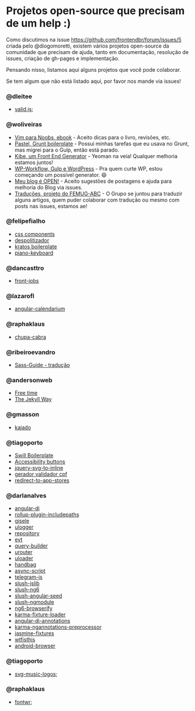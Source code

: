 # Projetos open-source que precisam de um help :)

Como discutimos na issue https://github.com/frontendbr/forum/issues/5 criada pelo @diogomoretti, existem vários projetos open-source da comunidade que precisam de ajuda, tanto em documentação, resolução de issues, criação de gh-pages e implementação.

Pensando nisso, listamos aqui alguns projetos que você pode colaborar.

Se tem algum que não está listado aqui, por favor nos mande via issues!


### @dleitee

* [valid.js](https://github.com/dleitee/valid.js);


### @woliveiras

* [Vim para Noobs, ebook](https://github.com/woliveiras/vim-para-noobs) - Aceito dicas para o livro, revisões, etc.
* [Pastel, Grunt boilerplate](https://github.com/woliveiras/pastel) - Possui minhas tarefas que eu usava no Grunt, mas migrei para o Gulp, então está parado.
* [Kibe, um Front End Generator](https://github.com/woliveiras/kibe) - Yeoman na veia! Qualquer melhoria estamos juntos!
* [WP-Workflow, Gulp e WordPress](https://github.com/woliveiras/wp-workflow) - Pra quem curte WP, estou começando um possível generator. :smile: 
* [Meu blog é OPEN!](https://github.com/woliveiras/woliveiras.github.io) - Aceito sugestões de postagens e ajuda para melhoria do Blog via issues.
* [Traduções, projeto do FEMUG-ABC](https://github.com/femug-abc/femug-abc/tree/master/projects/translations) - O Grupo se juntou para traduzir alguns artigos, quem puder colaborar com tradução ou mesmo com posts nas issues, estamos ae!

### @felipefialho


* [css components](https://github.com/felipefialho/css-components)
* [despolitizador](https://github.com/felipefialho/despolitizador)
* [kratos boilerplate](https://github.com/felipefialho/kratos-boilerplate)
* [piano-keyboard](https://github.com/felipefialho/piano-keyboard)

### @dancasttro 

* [front-jobs](https://github.com/front-jobs/front-jobs.github.io)


### @lazarofl

* [angular-calendarium](https://github.com/lazarofl/angular-calendarium)


### @raphaklaus

* [chupa-cabra](https://github.com/raphaklaus/chupa-cabra)

### @ribeiroevandro

* [Sass-Guide - tradução](http://pre-processadores.github.io/Sass-Guide)


### @andersonweb

* [Free time](https://github.com/free-time/)
* [The Jekyll Way](https://github.com/thejekyllway)

### @gmasson

* [kajado](https://github.com/kajado)

### @tiagoporto

* [Swill Boilerplate](https://github.com/tiagoporto/swill-boilerplate)
* [Accessibility buttons](https://github.com/tiagoporto/accessibility-buttons)
* [jquery-svg-to-inline](https://github.com/tiagoporto/jquery-svg-to-inline)
* [gerador validador cpf](https://github.com/tiagoporto/gerador-validador-cpf)
* [redirect-to-app-stores](https://github.com/tiagoporto/redirect-to-app-stores)


### @darlanalves

* [angular-di](https://github.com/dot-build/angular-di)
* [rollup-plugin-includepaths](https://github.com/dot-build/rollup-plugin-includepaths)
* [gisele](https://github.com/dot-build/gisele)
* [ulogger](https://github.com/dot-build/ulogger)
* [repository](https://github.com/dot-build/repository)
* [evt](https://github.com/dot-build/evt)
* [query-builder](https://github.com/dot-build/query-builder)
* [urouter](https://github.com/dot-build/urouter)
* [uloader](https://github.com/dot-build/uloader)
* [handbag](https://github.com/dot-build/handbag)
* [async-script](https://github.com/darlanalves/async-script)
* [telegram-js](https://github.com/dot-build/telegram-js)
* [slush-jslib](https://github.com/darlanalves/slush-jslib)
* [slush-ng6](https://github.com/darlanalves/slush-ng6)
* [slush-angular-seed](https://github.com/darlanalves/slush-angular-seed)
* [slush-ngmodule](https://github.com/darlanalves/slush-ngmodule)
* [ng6-browserify](https://github.com/darlanalves/ng6-browserify)
* [karma-fixture-loader](https://github.com/dot-build/karma-fixture-loader)
* [angular-di-annotations](https://github.com/darlanalves/angular-di-annotations)
* [karma-ngannotations-preprocessor](https://github.com/darlanalves/karma-ngannotations-preprocessor)
* [jasmine-fixtures](https://github.com/darlanalves/jasmine-fixtures)
* [wtfisthis](https://github.com/darlanalves/wtfisthis)
* [android-browser](https://github.com/darlanalves/android-browser)

### @tiagoporto 

* [svg-music-logos](https://github.com/tiagoporto/svg-music-logos);

### @raphaklaus

* [fontwr](https://github.com/raphaklaus/fontwr);
